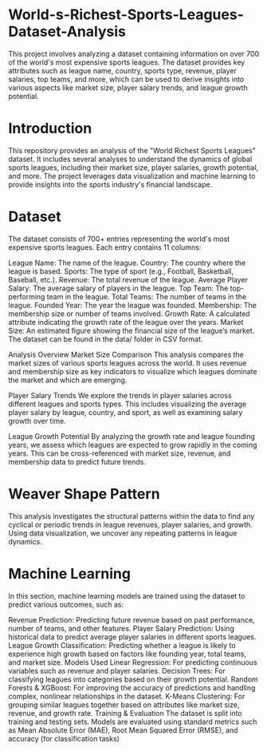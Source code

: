 # World-s-Richest-Sports-Leagues-Dataset-Analysis

This project involves analyzing a dataset containing information on over 700 of the world's most expensive sports leagues. The dataset provides key attributes such as league name, country, sports type, revenue, player salaries, top teams, and more, which can be used to derive insights into various aspects like market size, player salary trends, and league growth potential.

# Introduction
This repository provides an analysis of the "World Richest Sports Leagues" dataset. It includes several analyses to understand the dynamics of global sports leagues, including their market size, player salaries, growth potential, and more. The project leverages data visualization and machine learning to provide insights into the sports industry's financial landscape.

# Dataset
The dataset consists of 700+ entries representing the world's most expensive sports leagues. Each entry contains 11 columns:

League Name: The name of the league.
Country: The country where the league is based.
Sports: The type of sport (e.g., Football, Basketball, Baseball, etc.).
Revenue: The total revenue of the league.
Average Player Salary: The average salary of players in the league.
Top Team: The top-performing team in the league.
Total Teams: The number of teams in the league.
Founded Year: The year the league was founded.
Membership: The membership size or number of teams involved.
Growth Rate: A calculated attribute indicating the growth rate of the league over the years.
Market Size: An estimated figure showing the financial size of the league’s market.
The dataset can be found in the data/ folder in CSV format.

Analysis Overview
Market Size Comparison
This analysis compares the market sizes of various sports leagues across the world. It uses revenue and membership size as key indicators to visualize which leagues dominate the market and which are emerging.

Player Salary Trends
We explore the trends in player salaries across different leagues and sports types. This includes visualizing the average player salary by league, country, and sport, as well as examining salary growth over time.

League Growth Potential
By analyzing the growth rate and league founding years, we assess which leagues are expected to grow rapidly in the coming years. This can be cross-referenced with market size, revenue, and membership data to predict future trends.

# Weaver Shape Pattern
This analysis investigates the structural patterns within the data to find any cyclical or periodic trends in league revenues, player salaries, and growth. Using data visualization, we uncover any repeating patterns in league dynamics.

# Machine Learning
In this section, machine learning models are trained using the dataset to predict various outcomes, such as:

Revenue Prediction: Predicting future revenue based on past performance, number of teams, and other features.
Player Salary Prediction: Using historical data to predict average player salaries in different sports leagues.
League Growth Classification: Predicting whether a league is likely to experience high growth based on factors like founding year, total teams, and market size.
Models Used
Linear Regression: For predicting continuous variables such as revenue and player salaries.
Decision Trees: For classifying leagues into categories based on their growth potential.
Random Forests & XGBoost: For improving the accuracy of predictions and handling complex, nonlinear relationships in the dataset.
K-Means Clustering: For grouping similar leagues together based on attributes like market size, revenue, and growth rate.
Training & Evaluation
The dataset is split into training and testing sets. Models are evaluated using standard metrics such as Mean Absolute Error (MAE), Root Mean Squared Error (RMSE), and accuracy (for classification tasks)


